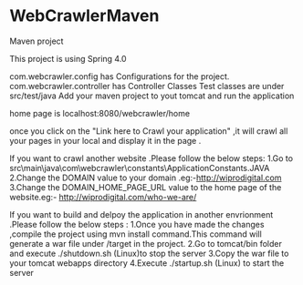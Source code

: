 # WebCrawlerMaven
Maven project

This project is using Spring 4.0 

com.webcrawler.config has Configurations for the project.
com.webcrawler.controller has Controller Classes
Test classes are under src/test/java
Add your maven project to yout tomcat and run the application

home page is localhost:8080/webcrawler/home

once you click on the "Link here to Crawl your application" ,it will crawl all your pages in your local and display it in the page .

If you want to crawl another website .Please follow the below steps:
1.Go to src\main\java\com\webcrawler\constants\ApplicationConstants.JAVA
2.Change the DOMAIN value to your domain .eg:-http://wiprodigital.com
3.Change the DOMAIN_HOME_PAGE_URL value to the home page of the website.eg:- http://wiprodigital.com/who-we-are/

If you want to build and delpoy the application in another envrionment .Please follow the below steps :
1.Once you have made the changes ,compile the project using mvn install command.This command will generate a war file under /target in the project.
2.Go to tomcat/bin folder and execute ./shutdown.sh (Linux)to stop the server
3.Copy the war file to your tomcat webapps directory
4.Execute ./startup.sh (Linux) to start the server
